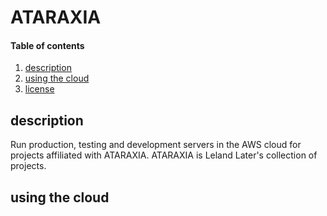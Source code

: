 # ATARAXIA

#### Table of contents

1. [description](#description)
2. [using the cloud](#using-the-cloud)
3. [license](#license)

## description

Run production, testing and development servers in the AWS cloud for projects affiliated with ATARAXIA. ATARAXIA is Leland Later's collection of projects.

## using the cloud
